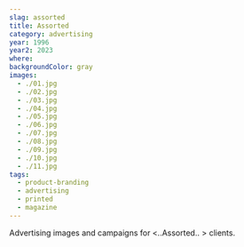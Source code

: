 ```yaml
---
slag: assorted
title: Assorted
category: advertising
year: 1996
year2: 2023
where:
backgroundColor: gray
images:
  - ./01.jpg
  - ./02.jpg
  - ./03.jpg
  - ./04.jpg
  - ./05.jpg
  - ./06.jpg
  - ./07.jpg
  - ./08.jpg
  - ./09.jpg
  - ./10.jpg
  - ./11.jpg
tags:
  - product-branding
  - advertising
  - printed
  - magazine
---
```


Advertising images and campaigns for &lt;..Assorted.. &gt; clients.
